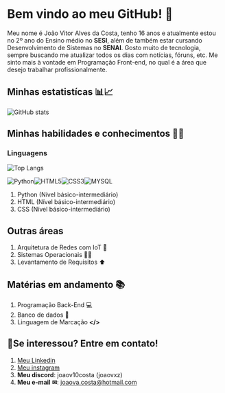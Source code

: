 # Bem vindo ao meu GitHub! 👋
Meu nome é João Vitor Alves da Costa, tenho 16 anos e atualmente estou no 2º ano do Ensino médio no **SESI**, além de também estar cursando Desenvolvimento de Sistemas no **SENAI**. 
Gosto muito de tecnologia, sempre buscando me atualizar todos os dias com notícias, fóruns, etc. Me sinto mais à vontade em Programação Front-end, no qual é a área que desejo trabalhar profissionalmente.
## Minhas estatistícas 📊📈
![GitHub stats](https://github-readme-stats.vercel.app/api?username=Joaovacosta&show_icons=true&theme=radical)

## Minhas habilidades e conhecimentos 🤹‍♂️
### **Linguagens**
![Top Langs](https://github-readme-stats.vercel.app/api/top-langs/?username=Joaovacosta&layout=compact)

![Python](https://img.shields.io/badge/Python-3776AB?style=for-the-badge&logo=python&logoColor=white)![HTML5](https://img.shields.io/badge/HTML5-E34F26?style=for-the-badge&logo=html5&logoColor=white)![CSS3](https://img.shields.io/badge/CSS3-1572B6?style=for-the-badge&logo=css3&logoColor=white)![MYSQL](https://img.shields.io/badge/MySQL-4479A1?style=for-the-badge&logo=mysql&logoColor=white)

1. Python (Nível básico-intermediário)
2. HTML (Nível básico-intermediário)
3. CSS (Nível básico-intermediário)
## **Outras áreas**  
1. Arquitetura de Redes com IoT 🥅
2. Sistemas Operacionais 🐧📱
3. Levantamento de Requisitos ⬆
## Matérias em andamento 📚
1. Programação Back-End 💻
2. Banco de dados 🎲
3. Linguagem de Marcação **</>**
## 🧾Se interessou? Entre em contato!
1. [Meu Linkedin](https://www.linkedin.com/in/jo%C3%A3o-vitor-alves-160691356/)
2. [Meu instagram](https://instagram.com/joaov10costa)
3. **Meu discord**: joaov10costa (joaovxz)
4. **Meu e-mail** **✉**: joaova.costa@hotmail.com

